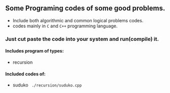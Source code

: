 ## Some Programing codes of some good problems. ##
- Include both algorithmic and common logical problems codes.
- codes mainly in `C` and `C++` programming language.

### Just cut paste the code into your system and run(compile) it. ###

#### Includes program of types: ####
- recursion





#### Included codes of: ####
* suduko  ``` ./recursion/suduko.cpp``` 

